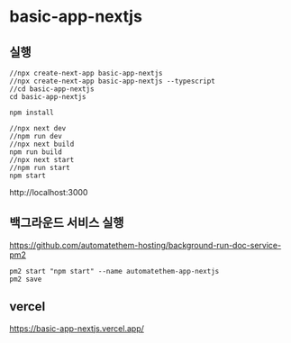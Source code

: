 # basic-app-nextjs

## 실행

```
//npx create-next-app basic-app-nextjs
//npx create-next-app basic-app-nextjs --typescript
//cd basic-app-nextjs
cd basic-app-nextjs
```

```
npm install
```

```
//npx next dev
//npm run dev
//npx next build
npm run build
//npx next start
//npm run start
npm start
```

http://localhost:3000

## 백그라운드 서비스 실행

https://github.com/automatethem-hosting/background-run-doc-service-pm2
```
pm2 start "npm start" --name automatethem-app-nextjs
pm2 save
```

## vercel

https://basic-app-nextjs.vercel.app/
